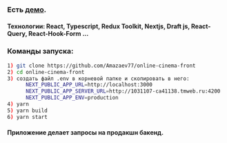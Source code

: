 ### Есть [демо](http://188.225.42.205:3000/).

#### Технологии: React, Typescript, Redux Toolkit, Nextjs, Draft js, React-Query, React-Hook-Form ...

### Команды запуска:

```bash
1) git clone https://github.com/Amazaev77/online-cinema-front
2) cd online-cinema-front
3) создать файл .env в корневой папке и скопировать в него:
      NEXT_PUBLIC_APP_URL=http://localhost:3000
      NEXT_PUBLIC_APP_SERVER_URL=http://1031107-ca41138.tmweb.ru:4200
      NEXT_PUBLIC_APP_ENV=production
4) yarn
5) yarn build
6) yarn start
```

#### Приложение делает запросы на продакшн бакенд.
